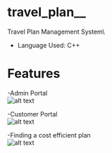 # travel_plan__
Travel Plan Management System\
- Language Used: C++

# Features
-Admin Portal\
![alt text](https://github.com/AbhilashaBansal/travel_plan__/blob/main/Images/admin_menu.png?raw=true)

-Customer Portal\
![alt text](https://github.com/AbhilashaBansal/travel_plan__/blob/main/Images/customers_menu.png?raw=true)

-Finding a cost efficient plan\
![alt text](https://github.com/AbhilashaBansal/travel_plan__/blob/main/Images/find_plan.png?raw=true)
